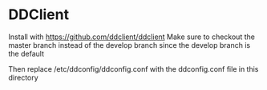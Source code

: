 # DDClient

Install with https://github.com/ddclient/ddclient
Make sure to checkout the master branch instead of the develop branch since the develop branch is the default

Then replace /etc/ddconfig/ddconfig.conf with the ddconfig.conf file in this directory
